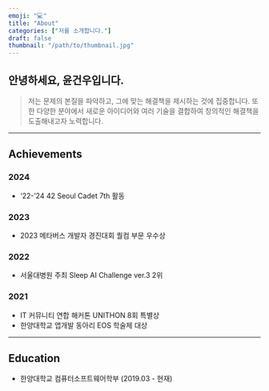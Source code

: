 ```yaml
---
emoji: "💻"
title: "About"
categories: ["저를 소개합니다."]
draft: false
thumbnail: "/path/to/thumbnail.jpg"
---
```


## 안녕하세요, 윤건우입니다.

> 저는 문제의 본질을 파악하고, 그에 맞는 해결책을 제시하는 것에 집중합니다. 또한 다양한 분야에서 새로운 아이디어와 여러 기술을 결합하여 창의적인 해결책을 도출해내고자 노력합니다.

---

## Achievements

### 2024

- ‘22-’24 42 Seoul Cadet 7th 활동

### 2023

- 2023 메타버스 개발자 경진대회 퀄컴 부문 우수상

### 2022

- 서울대병원 주최 Sleep AI Challenge ver.3 2위

### 2021

- IT 커뮤니티 연합 해커톤 UNITHON 8회 특별상
- 한양대학교 앱개발 동아리 EOS 학술제 대상

---

## Education

- 한양대학교 컴퓨터소프트웨어학부 (2019.03 - 현재)
